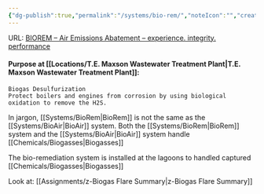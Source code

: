 ```yaml
---
{"dg-publish":true,"permalink":"/systems/bio-rem/","noteIcon":"","created":"2025-01-10T15:13:40.644-06:00"}
---
```


URL: [BIOREM – Air Emissions Abatement – experience. integrity. performance](https://www.biorem.biz/)

#### Purpose at [[Locations/T.E. Maxson Wastewater Treatment Plant\|T.E. Maxson Wastewater Treatment Plant]]: 
	Biogas Desulfurization
	Protect boilers and engines from corrosion by using biological oxidation to remove the H2S.

In jargon, [[Systems/BioRem\|BioRem]] is not the same as the [[Systems/BioAir\|BioAir]] system.
Both the [[Systems/BioRem\|BioRem]] system and the [[Systems/BioAir\|BioAir]] system handle [[Chemicals/Biogasses\|Biogasses]]

The bio-remediation system is installed at the lagoons to handled captured [[Chemicals/Biogasses\|Biogasses]]

Look at:
[[Assignments/z-Biogas Flare Summary\|z-Biogas Flare Summary]]

